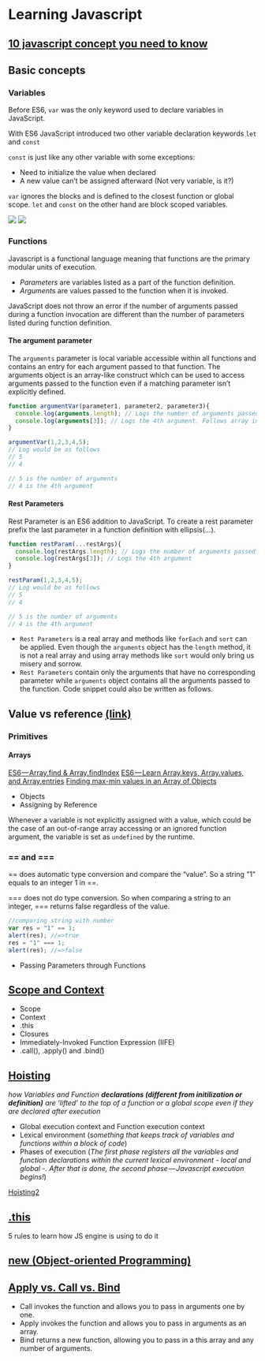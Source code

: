 # Learning Javascript

## [10 javascript concept you need to know](https://codeburst.io/10-javascript-concepts-you-need-to-know-for-interviews-136df65ecce)

## Basic concepts

### Variables

Before ES6, ```var``` was the only keyword used to declare variables in JavaScript. 

With ES6 JavaScript introduced two other variable declaration keywords ```let``` and ```const```

```const``` is just like any other variable with some exceptions:
- Need to initialize the value when declared
- A new value can’t be assigned afterward (Not very variable, is it?) 

```var``` ignores the blocks and is defined to the closest function or global scope. ```let``` and ```const``` on the other hand are block scoped variables.

![]({{site.baseurl}}/https://cdn-images-1.medium.com/max/800/1*0YTEqYUeagQ34e31n4D6Fw.png)
![]({{site.baseurl}}/https://cdn-images-1.medium.com/max/800/1*C3JNKH2fVZLllE9MSiU1zg.png)

### Functions

Javascript is a functional language meaning that functions are the primary modular units of execution.

- *Parameters* are variables listed as a part of the function definition.
- *Arguments* are values passed to the function when it is invoked.

JavaScript does not throw an error if the number of arguments passed during a function invocation are different than the number of parameters listed during function definition.

#### The argument parameter
The ```arguments``` parameter is local variable accessible within all functions and contains an entry for each argument passed to that function. The arguments object is an array-like construct which can be used to access arguments passed to the function even if a matching parameter isn’t explicitly defined.
```javascript
function argumentVar(parameter1, parameter2, parameter3){
  console.log(arguments.length); // Logs the number of arguments passed.
  console.log(arguments[3]); // Logs the 4th argument. Follows array indexing notations. 
}

argumentVar(1,2,3,4,5);
// Log would be as follows
// 5
// 4

// 5 is the number of arguments
// 4 is the 4th argument
```

#### Rest Parameters

Rest Parameter is an ES6 addition to JavaScript. To create a rest parameter prefix the last parameter in a function definition with ellipsis(…). 

```javascript
function restParam(...restArgs){
  console.log(restArgs.length); // Logs the number of arguments passed
  console.log(restArgs[3]); // Logs the 4th argument
}

restParam(1,2,3,4,5);
// Log would be as follows
// 5
// 4

// 5 is the number of arguments
// 4 is the 4th argument
```

- ```Rest Parameters``` is a real array and methods like ```forEach``` and ```sort``` can be applied. Even though the ```arguments``` object has the ```length``` method, it is not a real array and using array methods like ```sort``` would only bring us misery and sorrow.
- ```Rest Parameters``` contain only the arguments that have no corresponding parameter while ```arguments``` object contains all the arguments passed to the function. Code snippet could also be written as follows.

## Value vs reference [(link)](https://www.educative.io/collection/page/5679346740101120/5707702298738688/5685265389584384/)

### Primitives
#### Arrays
[ES6 — Array.find & Array.findIndex](https://codeburst.io/learn-javascript-es6-array-find-array-findindex-7fe4f63c6974)
[ES6 — Learn Array.keys, Array.values, and Array.entries](https://codeburst.io/javascript-es6-learn-array-keys-array-values-and-array-entries-7e4c9995bb44)
[Finding max-min values in an Array of Objects](https://codeburst.io/javascript-finding-minimum-and-maximum-values-in-an-array-of-objects-329c5c7e22a2)

- Objects
- Assigning by Reference

Whenever a variable is not explicitly assigned with a value, which could be the case of an out-of-range array accessing or an ignored function argument, the variable is set as ```undefined``` by the runtime.

### == and ===

== does automatic type conversion and compare the “value”. So a string "1" equals to an integer 1 in ==.

=== does not do type conversion. So when comparing a string to an integer, === returns false regardless of the value.

```javascript
//comparing string with number
var res = "1" == 1;
alert(res); //=>true
res = "1" === 1;
alert(res); //=>false
```

- Passing Parameters through Functions

## [Scope and Context](https://scotch.io/tutorials/understanding-scope-in-javascript#toc-scope-in-javascript)
- Scope
- Context
- .this
- Closures
- Immediately-Invoked Function Expression (IIFE)
- .call(), .apply() and .bind()

## [Hoisting](https://codeburst.io/hoisting-in-javascript-515c987336d3)

*how Variables and Function **declarations (different from initilization or definition)** are ‘lifted’ to the top of a function or a global scope even if they are declared after execution*

- Global execution context and Function execution context
- Lexical environment (*something that keeps track of variables and functions within a block of code*)
- Phases of execution (*The first phase registers all the variables and function declarations within the current lexical environment - local and global -. After that is done, the second phase — Javascript execution begins!*)

[Hoisting2](http://javascriptissexy.com/javascript-variable-scope-and-hoisting-explained/)

## [.this](https://www.educative.io/collection/page/5679346740101120/5707702298738688/5676830073815040)

5 rules to learn how JS engine is using to do it

## [new (Object-oriented Programming)](https://codeburst.io/javascripts-new-keyword-explained-as-simply-as-possible-fec0d87b2741)

## [Apply vs. Call vs. Bind](https://codeplanet.io/javascript-apply-vs-call-vs-bind/)

- Call invokes the function and allows you to pass in arguments one by one.
- Apply invokes the function and allows you to pass in arguments as an array.
- Bind returns a new function, allowing you to pass in a this array and any number of arguments.
